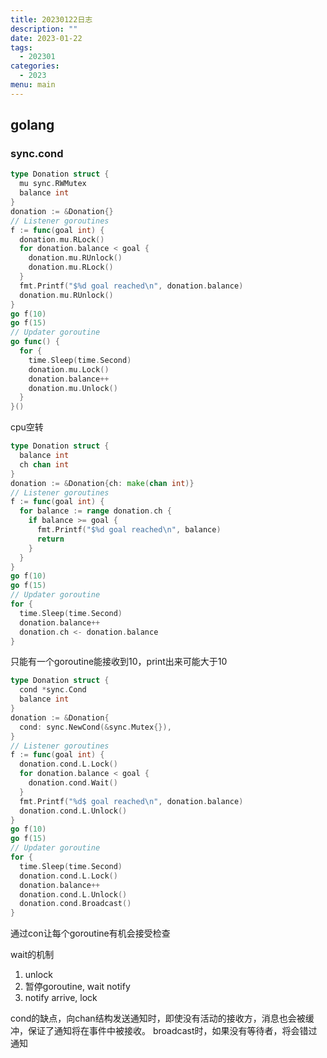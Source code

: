 ```yaml
---
title: 20230122日志
description: ""
date: 2023-01-22
tags:
  - 202301
categories:
  - 2023
menu: main
---
```


## golang

### sync.cond

```go
type Donation struct {
  mu sync.RWMutex
  balance int
}
donation := &Donation{}
// Listener goroutines
f := func(goal int) {
  donation.mu.RLock()
  for donation.balance < goal {
    donation.mu.RUnlock()
    donation.mu.RLock()
  }
  fmt.Printf("$%d goal reached\n", donation.balance)
  donation.mu.RUnlock()
}
go f(10)
go f(15)
// Updater goroutine
go func() {
  for {
    time.Sleep(time.Second)
    donation.mu.Lock()
    donation.balance++
    donation.mu.Unlock()
  }
}()
```

cpu空转

```go
type Donation struct {
  balance int
  ch chan int
}
donation := &Donation{ch: make(chan int)}
// Listener goroutines
f := func(goal int) {
  for balance := range donation.ch {
    if balance >= goal {
      fmt.Printf("$%d goal reached\n", balance)
      return
    }
  }
}
go f(10)
go f(15)
// Updater goroutine
for {
  time.Sleep(time.Second)
  donation.balance++
  donation.ch <- donation.balance
}
```

只能有一个goroutine能接收到10，print出来可能大于10

```go
type Donation struct {
  cond *sync.Cond
  balance int
}
donation := &Donation{
  cond: sync.NewCond(&sync.Mutex{}),
}
// Listener goroutines
f := func(goal int) {
  donation.cond.L.Lock()
  for donation.balance < goal {
    donation.cond.Wait()
  }
  fmt.Printf("%d$ goal reached\n", donation.balance)
  donation.cond.L.Unlock()
}
go f(10)
go f(15)
// Updater goroutine
for {
  time.Sleep(time.Second)
  donation.cond.L.Lock()
  donation.balance++
  donation.cond.L.Unlock()
  donation.cond.Broadcast()
}
```

通过con让每个goroutine有机会接受检查

wait的机制

1. unlock
2. 暂停goroutine, wait notify
3. notify arrive, lock

cond的缺点，向chan结构发送通知时，即使没有活动的接收方，消息也会被缓冲，保证了通知将在事件中被接收。
broadcast时，如果没有等待者，将会错过通知
